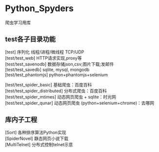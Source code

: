 # Python_Spyders
爬虫学习用库

## test各子目录功能
[test] 序列化 线程/进程/微线程 TCP/UDP  
[test/test_web] HTTP请求实现,proxy等  
[test/test_savenodb] 数据存储json,csv;图片下载;发邮件  
[test/test_savedb] sqlite, mysql, mongodb  
[test/test_phantomjs] python+phantomjs+selenium  

[test/test_spider_basic] 基础爬虫：百度百科  
[test/test_spider_distributed] 分布式爬虫：百度百科  
[test/test_spider_mtimes] 动态网页爬虫 + sqlite：时光网  
[test/test_spider_qunar] 动态网页爬虫 (python+selenium+chrome)：去哪网  

## 库内子工程
[Sort] 各种排序算法Python实现  
[SpiderNovel] 静态网页小说下载  
[MultiTelnet] 分布式控制telnet示意


